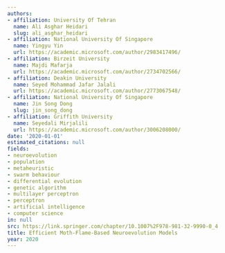 ```yaml
---
authors:
- affiliation: University Of Tehran
  name: Ali Asghar Heidari
  slug: ali_asghar_heidari
- affiliation: National University Of Singapore
  name: Yingyu Yin
  url: https://academic.microsoft.com/author/2983417496/
- affiliation: Birzeit University
  name: Majdi Mafarja
  url: https://academic.microsoft.com/author/2734702566/
- affiliation: Deakin University
  name: Seyed Mohammad Jafar Jalali
  url: https://academic.microsoft.com/author/2773067548/
- affiliation: National University Of Singapore
  name: Jin Song Dong
  slug: jin_song_dong
- affiliation: Griffith University
  name: Seyedali Mirjalili
  url: https://academic.microsoft.com/author/3006208000/
date: '2020-01-01'
estimated_citations: null
fields:
- neuroevolution
- population
- metaheuristic
- swarm behaviour
- differential evolution
- genetic algorithm
- multilayer perceptron
- perceptron
- artificial intelligence
- computer science
in: null
src: https://link.springer.com/chapter/10.1007%2F978-981-32-9990-0_4
title: Efficient Moth-Flame-Based Neuroevolution Models
year: 2020
---
```

